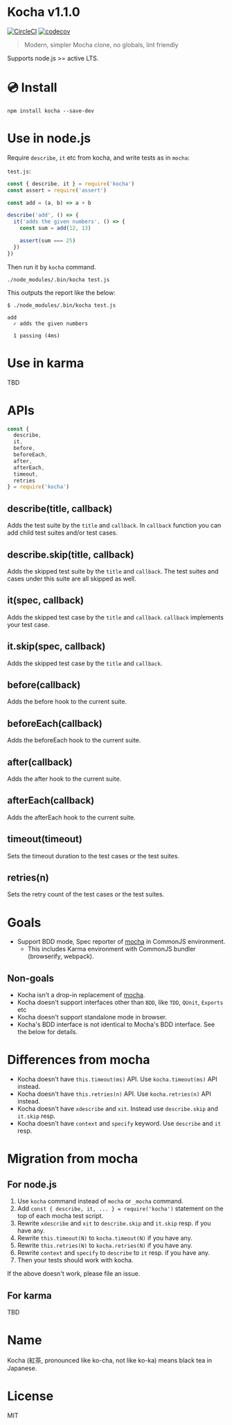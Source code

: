 # Kocha v1.1.0

[![CircleCI](https://circleci.com/gh/kt3k/kocha.svg?style=svg)](https://circleci.com/gh/kt3k/kocha)
[![codecov](https://codecov.io/gh/kt3k/kocha/branch/master/graph/badge.svg)](https://codecov.io/gh/kt3k/kocha)

> Modern, simpler Mocha clone, no globals, lint friendly

Supports node.js >= active LTS.

# :cd: Install

    npm install kocha --save-dev

# Use in node.js

Require `describe`, `it` etc from kocha, and write tests as in `mocha`:

`test.js`:

```js
const { describe, it } = require('kocha')
const assert = require('assert')

const add = (a, b) => a + b

describe('add', () => {
  it('adds the given numbers', () => {
    const sum = add(12, 13)

    assert(sum === 25)
  })
})
```

Then run it by `kocha` command.

    ./node_modules/.bin/kocha test.js

This outputs the report like the below:

```
$ ./node_modules/.bin/kocha test.js

add
  ✓ adds the given numbers

  1 passing (4ms)
```

# Use in karma

TBD

# APIs

```js
const {
  describe,
  it,
  before,
  beforeEach,
  after,
  afterEach,
  timeout,
  retries
} = require('kocha')
```

## describe(title, callback)

Adds the test suite by the `title` and `callback`. In `callback` function you can add child test suites and/or test cases.

## describe.skip(title, callback)

Adds the skipped test suite by the `title` and `callback`. The test suites and cases under this suite are all skipped as well.

## it(spec, callback)

Adds the skipped test case by the `title` and `callback`. `callback` implements your test case.

## it.skip(spec, callback)

Adds the skipped test case by the `title` and `callback`.

## before(callback)

Adds the before hook to the current suite.

## beforeEach(callback)

Adds the beforeEach hook to the current suite.

## after(callback)

Adds the after hook to the current suite.

## afterEach(callback)

Adds the afterEach hook to the current suite.

## timeout(timeout)

Sets the timeout duration to the test cases or the test suites.

## retries(n)

Sets the retry count of the test cases or the test suites.

# Goals

- Support BDD mode, Spec reporter of [mocha][mocha] in CommonJS environment.
  - This includes Karma environment with CommonJS bundler (browserify, webpack).

## Non-goals

- Kocha isn't a drop-in replacement of [mocha][mocha].
- Kocha doesn't support interfaces other than `BDD`, like `TDD`, `QUnit`, `Exports` etc
- Kocha doesn't support standalone mode in browser.
- Kocha's BDD interface is not identical to Mocha's BDD interface. See the below for details.

# Differences from mocha

- Kocha doesn't have `this.timeout(ms)` API. Use `kocha.timeout(ms)` API instead.
- Kocha doesn't have `this.retries(n)` API. Use `kocha.retries(n)` API instead.
- Kocha doesn't have `xdescribe` and `xit`. Instead use `describe.skip` and `it.skip` resp.
- Kocha doesn't have `context` and `specify` keyword. Use `describe` and `it` resp.

# Migration from mocha

## For node.js

1. Use `kocha` command instead of `mocha` or `_mocha` command.
1. Add `const { describe, it, ... } = require('kocha')` statement on the top of each mocha test script.
1. Rewrite `xdescribe` and `xit` to `describe.skip` and `it.skip` resp. if you have any.
1. Rewrite `this.timeout(N)` to `kocha.timeout(N)` if you have any.
1. Rewrite `this.retries(N)` to `kocha.retries(N)` if you have any.
1. Rewrite `context` and `specify` to `describe` to `it` resp. if you have any.
1. Then your tests should work with kocha.

If the above doesn't work, please file an issue.

## For karma

TBD

# Name

Kocha (紅茶, pronounced like ko-cha, not like ko-ka) means black tea in Japanese.

# License

MIT

[mocha]: https://github.com/mochajs/mocha
